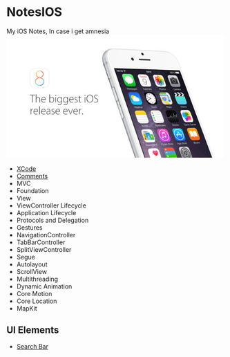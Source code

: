 # NotesIOS
My iOS Notes, In case i get amnesia 
![iOS 8](/Images/iOS8Banner.jpeg)

* [XCode](/XCode.md)
* [Comments](/Comments.md)
* MVC
* Foundation
* View
* ViewController Lifecycle
* Application Lifecycle
* Protocols and Delegation
* Gestures
* NavigationController
* TabBarController
* SplitViewController
* Segue
* Autolayout
* ScrollView
* Multithreading
* Dynamic Animation
* Core Motion
* Core Location
* MapKit

## UI Elements

* [Search Bar](SwiftProjects/TableAndSearch)


